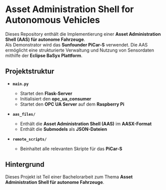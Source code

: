 # Asset Administration Shell for Autonomous Vehicles

Dieses Repository enthält die Implementierung einer **Asset Administration Shell (AAS) für autonome Fahrzeuge**.  
Als Demonstrator wird das **Sunfounder PiCar-S** verwendet. Die AAS ermöglicht eine strukturierte Verwaltung und Nutzung von Sensordaten mithilfe der **Eclipse BaSyx Plattform**.

## Projektstruktur

- **`main.py`**  
  - Startet den **Flask-Server**  
  - Initialisiert den **opc_ua_consumer**  
  - Startet den **OPC UA Server** auf dem **Raspberry Pi**  

- **`aas_files/`**  
  - Enthält die **Asset Administration Shell (AAS)** im **AASX-Format**  
  - Enthält die **Submodels** als **JSON-Dateien**  

- **`remote_scripts/`**  
  - Beinhaltet alle relevanten Skripte für das **PiCar-S**  

## Hintergrund  

Dieses Projekt ist Teil einer Bachelorarbeit zum Thema **Asset Administration Shell für autonome Fahrzeuge**.  
